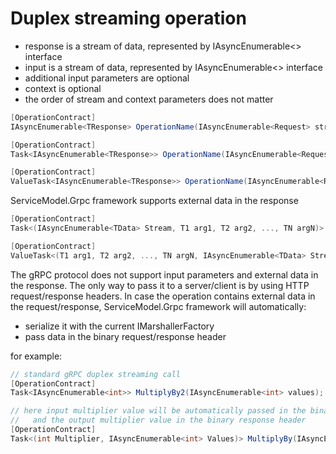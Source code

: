# Duplex streaming operation

- response is a stream of data, represented by IAsyncEnumerable<> interface
- input is a stream of data, represented by IAsyncEnumerable<> interface
- additional input parameters are optional
- context is optional
- the order of stream and context parameters does not matter

``` c#
[OperationContract]
IAsyncEnumerable<TResponse> OperationName(IAsyncEnumerable<Request> stream, [T1 arg1, T2 arg2, ..., TN argN], [CancellationToken|CallContext context]);

[OperationContract]
Task<IAsyncEnumerable<TResponse>> OperationName(IAsyncEnumerable<Request> stream, [T1 arg1, T2 arg2, ..., TN argN], [CancellationToken|CallContext context]);

[OperationContract]
ValueTask<IAsyncEnumerable<TResponse>> OperationName(IAsyncEnumerable<Request> stream, [T1 arg1, T2 arg2, ..., TN argN], [CancellationToken|CallContext context]);
```

ServiceModel.Grpc framework supports external data in the response

``` c#
[OperationContract]
Task<(IAsyncEnumerable<TData> Stream, T1 arg1, T2 arg2, ..., TN argN)> OperationName(...);

[OperationContract]
ValueTask<(T1 arg1, T2 arg2, ..., TN argN, IAsyncEnumerable<TData> Stream)> OperationName(...);
```

The gRPC protocol does not support input parameters and external data in the response. The only way to pass it to a server/client is by using HTTP request/response headers.
In case the operation contains external data in the request/response, ServiceModel.Grpc framework will automatically:

- serialize it with the current IMarshallerFactory
- pass data in the binary request/response header

for example:

``` c#
// standard gRPC duplex streaming call
[OperationContract]
Task<IAsyncEnumerable<int>> MultiplyBy2(IAsyncEnumerable<int> values);

// here input multiplier value will be automatically passed in the binary request header
//   and the output multiplier value in the binary response header
[OperationContract]
Task<(int Multiplier, IAsyncEnumerable<int> Values)> MultiplyBy(IAsyncEnumerable<int> values, int multiplier);
```
